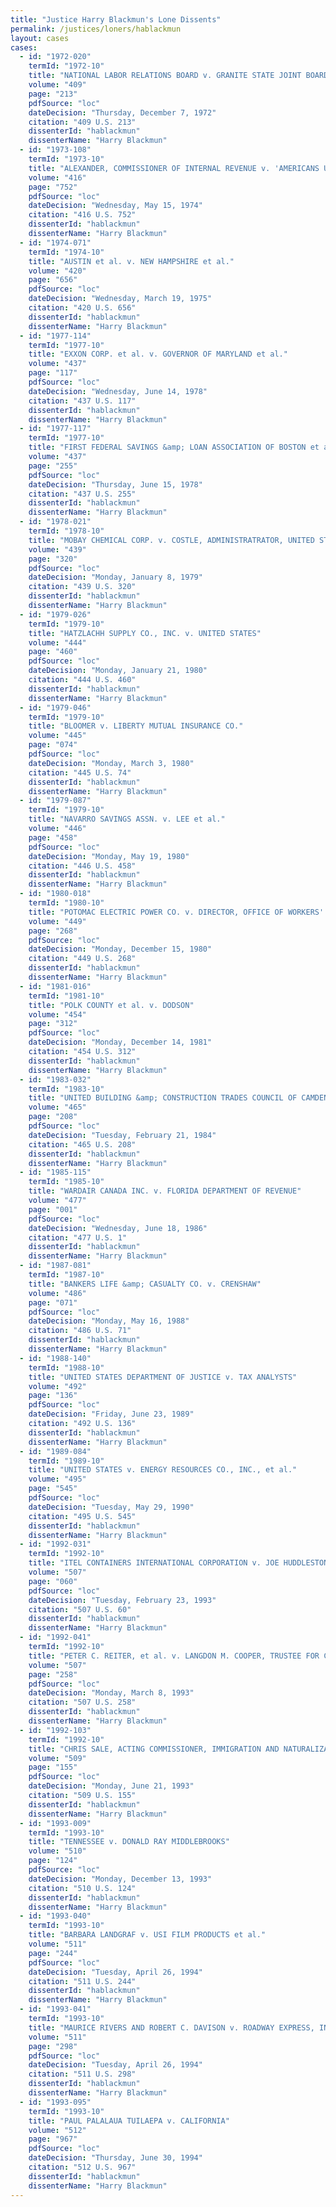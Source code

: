 ```yaml
---
title: "Justice Harry Blackmun's Lone Dissents"
permalink: /justices/loners/hablackmun
layout: cases
cases:
  - id: "1972-020"
    termId: "1972-10"
    title: "NATIONAL LABOR RELATIONS BOARD v. GRANITE STATE JOINT BOARD, TEXTILE WORKERS UNION OF AMERICA, LOCAL 1029, AFL-CIO"
    volume: "409"
    page: "213"
    pdfSource: "loc"
    dateDecision: "Thursday, December 7, 1972"
    citation: "409 U.S. 213"
    dissenterId: "hablackmun"
    dissenterName: "Harry Blackmun"
  - id: "1973-108"
    termId: "1973-10"
    title: "ALEXANDER, COMMISSIONER OF INTERNAL REVENUE v. 'AMERICANS UNITED' INC."
    volume: "416"
    page: "752"
    pdfSource: "loc"
    dateDecision: "Wednesday, May 15, 1974"
    citation: "416 U.S. 752"
    dissenterId: "hablackmun"
    dissenterName: "Harry Blackmun"
  - id: "1974-071"
    termId: "1974-10"
    title: "AUSTIN et al. v. NEW HAMPSHIRE et al."
    volume: "420"
    page: "656"
    pdfSource: "loc"
    dateDecision: "Wednesday, March 19, 1975"
    citation: "420 U.S. 656"
    dissenterId: "hablackmun"
    dissenterName: "Harry Blackmun"
  - id: "1977-114"
    termId: "1977-10"
    title: "EXXON CORP. et al. v. GOVERNOR OF MARYLAND et al."
    volume: "437"
    page: "117"
    pdfSource: "loc"
    dateDecision: "Wednesday, June 14, 1978"
    citation: "437 U.S. 117"
    dissenterId: "hablackmun"
    dissenterName: "Harry Blackmun"
  - id: "1977-117"
    termId: "1977-10"
    title: "FIRST FEDERAL SAVINGS &amp; LOAN ASSOCIATION OF BOSTON et al. v. TAX COMMISSION OF MASSACHUSETTS et al."
    volume: "437"
    page: "255"
    pdfSource: "loc"
    dateDecision: "Thursday, June 15, 1978"
    citation: "437 U.S. 255"
    dissenterId: "hablackmun"
    dissenterName: "Harry Blackmun"
  - id: "1978-021"
    termId: "1978-10"
    title: "MOBAY CHEMICAL CORP. v. COSTLE, ADMINISTRATRATOR, UNITED STATES ENVIRONMENTAL PROTECTION AGENCY"
    volume: "439"
    page: "320"
    pdfSource: "loc"
    dateDecision: "Monday, January 8, 1979"
    citation: "439 U.S. 320"
    dissenterId: "hablackmun"
    dissenterName: "Harry Blackmun"
  - id: "1979-026"
    termId: "1979-10"
    title: "HATZLACHH SUPPLY CO., INC. v. UNITED STATES"
    volume: "444"
    page: "460"
    pdfSource: "loc"
    dateDecision: "Monday, January 21, 1980"
    citation: "444 U.S. 460"
    dissenterId: "hablackmun"
    dissenterName: "Harry Blackmun"
  - id: "1979-046"
    termId: "1979-10"
    title: "BLOOMER v. LIBERTY MUTUAL INSURANCE CO."
    volume: "445"
    page: "074"
    pdfSource: "loc"
    dateDecision: "Monday, March 3, 1980"
    citation: "445 U.S. 74"
    dissenterId: "hablackmun"
    dissenterName: "Harry Blackmun"
  - id: "1979-087"
    termId: "1979-10"
    title: "NAVARRO SAVINGS ASSN. v. LEE et al."
    volume: "446"
    page: "458"
    pdfSource: "loc"
    dateDecision: "Monday, May 19, 1980"
    citation: "446 U.S. 458"
    dissenterId: "hablackmun"
    dissenterName: "Harry Blackmun"
  - id: "1980-018"
    termId: "1980-10"
    title: "POTOMAC ELECTRIC POWER CO. v. DIRECTOR, OFFICE OF WORKERS' COMPENSATION PROGRAMS, U.S. DEPARTMENT OF LABOR, et al."
    volume: "449"
    page: "268"
    pdfSource: "loc"
    dateDecision: "Monday, December 15, 1980"
    citation: "449 U.S. 268"
    dissenterId: "hablackmun"
    dissenterName: "Harry Blackmun"
  - id: "1981-016"
    termId: "1981-10"
    title: "POLK COUNTY et al. v. DODSON"
    volume: "454"
    page: "312"
    pdfSource: "loc"
    dateDecision: "Monday, December 14, 1981"
    citation: "454 U.S. 312"
    dissenterId: "hablackmun"
    dissenterName: "Harry Blackmun"
  - id: "1983-032"
    termId: "1983-10"
    title: "UNITED BUILDING &amp; CONSTRUCTION TRADES COUNCIL OF CAMDEN COUNTY AND VICINITY v. MAYOR AND COUNCIL OF THE CITY OF CAMDEN et al."
    volume: "465"
    page: "208"
    pdfSource: "loc"
    dateDecision: "Tuesday, February 21, 1984"
    citation: "465 U.S. 208"
    dissenterId: "hablackmun"
    dissenterName: "Harry Blackmun"
  - id: "1985-115"
    termId: "1985-10"
    title: "WARDAIR CANADA INC. v. FLORIDA DEPARTMENT OF REVENUE"
    volume: "477"
    page: "001"
    pdfSource: "loc"
    dateDecision: "Wednesday, June 18, 1986"
    citation: "477 U.S. 1"
    dissenterId: "hablackmun"
    dissenterName: "Harry Blackmun"
  - id: "1987-081"
    termId: "1987-10"
    title: "BANKERS LIFE &amp; CASUALTY CO. v. CRENSHAW"
    volume: "486"
    page: "071"
    pdfSource: "loc"
    dateDecision: "Monday, May 16, 1988"
    citation: "486 U.S. 71"
    dissenterId: "hablackmun"
    dissenterName: "Harry Blackmun"
  - id: "1988-140"
    termId: "1988-10"
    title: "UNITED STATES DEPARTMENT OF JUSTICE v. TAX ANALYSTS"
    volume: "492"
    page: "136"
    pdfSource: "loc"
    dateDecision: "Friday, June 23, 1989"
    citation: "492 U.S. 136"
    dissenterId: "hablackmun"
    dissenterName: "Harry Blackmun"
  - id: "1989-084"
    termId: "1989-10"
    title: "UNITED STATES v. ENERGY RESOURCES CO., INC., et al."
    volume: "495"
    page: "545"
    pdfSource: "loc"
    dateDecision: "Tuesday, May 29, 1990"
    citation: "495 U.S. 545"
    dissenterId: "hablackmun"
    dissenterName: "Harry Blackmun"
  - id: "1992-031"
    termId: "1992-10"
    title: "ITEL CONTAINERS INTERNATIONAL CORPORATION v. JOE HUDDLESTON, COMMISSIONER OF REVENUE OF TENNESSEE"
    volume: "507"
    page: "060"
    pdfSource: "loc"
    dateDecision: "Tuesday, February 23, 1993"
    citation: "507 U.S. 60"
    dissenterId: "hablackmun"
    dissenterName: "Harry Blackmun"
  - id: "1992-041"
    termId: "1992-10"
    title: "PETER C. REITER, et al. v. LANGDON M. COOPER, TRUSTEE FOR CAROLINA MOTOR EXPRESS, INC., et al."
    volume: "507"
    page: "258"
    pdfSource: "loc"
    dateDecision: "Monday, March 8, 1993"
    citation: "507 U.S. 258"
    dissenterId: "hablackmun"
    dissenterName: "Harry Blackmun"
  - id: "1992-103"
    termId: "1992-10"
    title: "CHRIS SALE, ACTING COMMISSIONER, IMMIGRATION AND NATURALIZATION SERVICE, et al. v. HAITIAN CENTERS COUNCIL, INC., et al."
    volume: "509"
    page: "155"
    pdfSource: "loc"
    dateDecision: "Monday, June 21, 1993"
    citation: "509 U.S. 155"
    dissenterId: "hablackmun"
    dissenterName: "Harry Blackmun"
  - id: "1993-009"
    termId: "1993-10"
    title: "TENNESSEE v. DONALD RAY MIDDLEBROOKS"
    volume: "510"
    page: "124"
    pdfSource: "loc"
    dateDecision: "Monday, December 13, 1993"
    citation: "510 U.S. 124"
    dissenterId: "hablackmun"
    dissenterName: "Harry Blackmun"
  - id: "1993-040"
    termId: "1993-10"
    title: "BARBARA LANDGRAF v. USI FILM PRODUCTS et al."
    volume: "511"
    page: "244"
    pdfSource: "loc"
    dateDecision: "Tuesday, April 26, 1994"
    citation: "511 U.S. 244"
    dissenterId: "hablackmun"
    dissenterName: "Harry Blackmun"
  - id: "1993-041"
    termId: "1993-10"
    title: "MAURICE RIVERS AND ROBERT C. DAVISON v. ROADWAY EXPRESS, INC."
    volume: "511"
    page: "298"
    pdfSource: "loc"
    dateDecision: "Tuesday, April 26, 1994"
    citation: "511 U.S. 298"
    dissenterId: "hablackmun"
    dissenterName: "Harry Blackmun"
  - id: "1993-095"
    termId: "1993-10"
    title: "PAUL PALALAUA TUILAEPA v. CALIFORNIA"
    volume: "512"
    page: "967"
    pdfSource: "loc"
    dateDecision: "Thursday, June 30, 1994"
    citation: "512 U.S. 967"
    dissenterId: "hablackmun"
    dissenterName: "Harry Blackmun"
---
```

